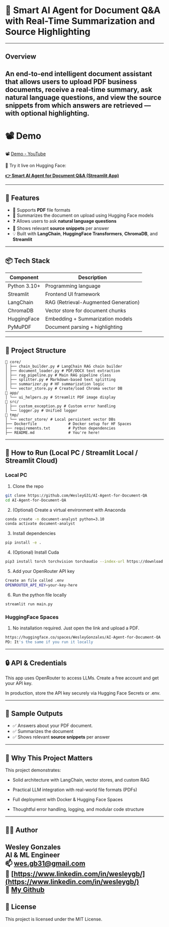 # 🤖 Smart AI Agent for Document Q&A with Real-Time Summarization and Source Highlighting

---

## Overview

An end-to-end intelligent document assistant that allows users to upload **PDF** business documents, receive a **real-time summary**, ask **natural language questions**, and view the **source snippets** from which answers are retrieved — with optional highlighting.
---

# 📽️ Demo

📽️ [Demo - YouTube](https://youtu.be/bE4pniYSH5I)

🧪 Try it live on Hugging Face:  

**[👉 Smart AI Agent for Document Q&A (Streamlit App)](https://huggingface.co/spaces/WesleyGonzales/AI-Agent-for-Document-QA)**

---

## 🚀 Features

- 📄 Supports **PDF** file formats
- 🧠 Summarizes the document on upload using Hugging Face models
- ❓ Allows users to ask **natural language questions**
- 🧷 Shows relevant **source snippets** per answer
- 💡 Built with **LangChain**, **HuggingFace Transformers**, **ChromaDB**, and **Streamlit**

---

## 📦 Tech Stack

| Component                    | Description                                  |
|------------------------------|----------------------------------------------|
| Python 3.10+                 | Programming language                                    |
| Streamlit                  | Frontend UI framework                                     |
| LangChain                  | RAG (Retrieval-Augmented Generation)          |
| ChromaDB                  | Vector store for document chunks                  |
| HuggingFace               | Embedding + Summarization models                      |
|PyMuPDF                 | Document parsing + highlighting                  |


---

## 📂 Project Structure

```
📁 core/                
│ ├── chain_builder.py # LangChain RAG chain builder
│ ├── document_loader.py # PDF/DOCX text extraction
│ ├── rag_pipeline.py # Main RAG pipeline class
│ ├── splitter.py # Markdown-based text splitting
│ ├── summarizer.py # HF summarization logic
│ └── vector_store.py # Create/load Chroma vector DB
📁 app/
│ └── ui_helpers.py # Streamlit PDF image display
📁 src/
│ ├── custom_exception.py # Custom error handling
│ └── logger.py # Unified logger
📁 tmp/
│ └── vector_store/ # Local persistent vector DBs
├── Dockerfile              # Docker setup for HF Spaces
├── requirements.txt        # Python dependencies
├── README.md               # You're here!
```

---

## 🚀 How to Run (Local PC / Streamlit Local / Streamlit Cloud)

### Local PC

1. Clone the repo
```bash
git clone https://github.com/WesleyG31/AI-Agent-for-Document-QA
cd AI-Agent-for-Document-QA
```

2. (Optional) Create a virtual environment with Anaconda
```bash
conda create -n document-analyst python=3.10
conda activate document-analyst
```

3. Install dependencies
```bash
pip install -e .
```

4. (Optional) Install Cuda
```bash
pip3 install torch torchvision torchaudio --index-url https://download.pytorch.org/whl/cu126
```

5. Add your OpenRouter API key
```bash
Create an file called .env 
OPENROUTER_API_KEY=your-key-here
```

6. Run the python file locally
```bash
streamlit run main.py
```

###  HuggingFace Spaces

1. No installation required. Just open the link and upload a PDF.
```bash
https://huggingface.co/spaces/WesleyGonzales/AI-Agent-for-Document-QA
PD: It's the same if you run it locally
```

---

## 🔒 API & Credentials
This app uses OpenRouter to access LLMs. Create a free account and get your API key.

In production, store the API key securely via Hugging Face Secrets or .env.

---

## 📄 Sample Outputs

- ✅ Answers about your PDF document.
- ✅ Summarizes the document
- ✅ Shows relevant **source snippets** per answer
---

## 💼 Why This Project Matters

This project demonstrates:

- Solid architecture with LangChain, vector stores, and custom RAG

- Practical LLM integration with real-world file formats (PDFs)

- Full deployment with Docker & Hugging Face Spaces

- Thoughtful error handling, logging, and modular code structure


---

## 👨‍💻 Author

**Wesley Gonzales**  
AI & ML Engineer  
📫 wes.gb31@gmail.com  
🔗 [https://www.linkedin.com/in/wesleygb/](https://www.linkedin.com/in/wesleygb/)  
🤖 [My Github](https://github.com/WesleyG31)
---

## 🪪 License

This project is licensed under the MIT License.
